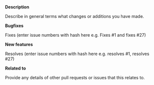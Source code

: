 **Description**

Describe in general terms what changes or additions you have made.

**Bugfixes**

Fixes 
(enter issue numbers with hash here e.g. Fixes #1 and fixes #27)

**New features**

Resolves 
(enter issue numbers with hash here e.g. resolves #1, resolves #27)

**Related to**

Provide any details of other pull requests or issues that this relates to.

